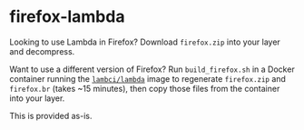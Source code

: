 # firefox-lambda

Looking to use Lambda in Firefox? Download `firefox.zip` into your layer and decompress.

Want to use a different version of Firefox? Run `build_firefox.sh` in a Docker container
running the [`lambci/lambda`](https://github.com/lambci/docker-lambda/) image to regenerate
`firefox.zip` and `firefox.br` (takes ~15 minutes), then copy those files from the container
into your layer.

This is provided as-is.
